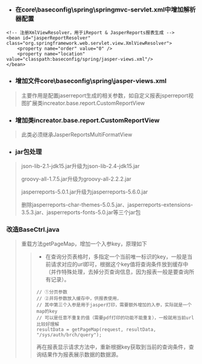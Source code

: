 * ### 在core\baseconfig\spring\springmvc-servlet.xml中增加解析器配置

```
<!-- 注册XmlViewResolver，用于iReport & JasperReports报表生成 -->
<bean id="jasperReportResolver" class="org.springframework.web.servlet.view.XmlViewResolver">
    <property name="order" value="0" />
    <property name="location" value="classpath:baseconfig/spring/jasper-views.xml"/>
</bean>
```

* ### 增加文件core\baseconfig\spring\jasper-views.xml

> 主要作用是配置jaserreport生成的相关参数，如自定义报表jsperreport视图扩展类increator.base.report.CustomReportView

* ### 增加类increator.base.report.CustomReportView

> 此类必须继承JasperReportsMultiFormatView

* ### jar包处理

> json-lib-2.1-jdk15.jar升级为json-lib-2.4-jdk15.jar
>
> groovy-all-1.7.5.jar升级为groovy-all-2.2.2.jar
>
> jasperreports-5.0.1.jar升级为jasperreports-5.6.0.jar
>
> 删除jasperreports-char-themes-5.0.5.jar、jasperreports-extensions-3.5.3.jar、jasperreports-fonts-5.0.jar等三个jar包

### 改造BaseCtrl.java

> 重载方法getPageMap，增加一个入参key，原理如下
>
> > * 在查询分页表格时，多指定一个当前唯一标识的key，一般是当前请求对应的url即可，根据这个key值将查询条件放到缓存中（并作特殊处理，去掉分页查询信息，因为报表一般是要查询所有记录）。
> >
> > ```
> > // ①分页参数
> > // ②并将参数放入缓存中，供报表使用，
> > // 其中第三个入参是用于jasper打印，需要额外增加的入参，实际就是一个map的key
> > // 可以是任意不重复的值（需要pdf打印的功能不能重复），一般就用当前url比较好理解
> > resultData = getPageMap(request, resultData, "/sys/auth/brch/query");
> > ```
> >
> > 再在报表显示请求方法中，重新根据key获取到当前的查询条件，查询结果作为报表展示数据的数据源。



